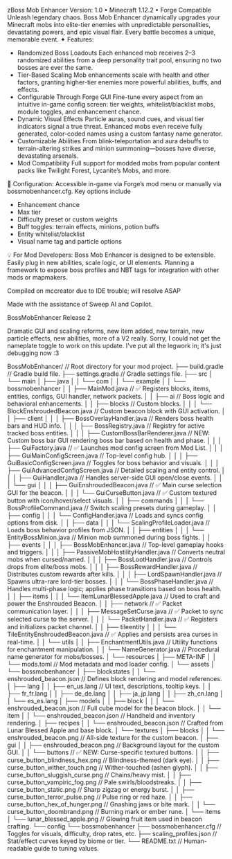 zBoss Mob Enhancer
Version: 1.0 • Minecraft 1.12.2 • Forge Compatible
Unleash legendary chaos. Boss Mob Enhancer dynamically upgrades your Minecraft mobs into elite-tier enemies with unpredictable personalities, devastating powers, and epic visual flair. Every battle becomes a unique, memorable event.
✦ Features:
- Randomized Boss Loadouts
Each enhanced mob receives 2–3 randomized abilities from a deep personality trait pool, ensuring no two bosses are ever the same.
- Tier-Based Scaling
Mob enhancements scale with health and other factors, granting higher-tier enemies more powerful abilities, buffs, and effects.
- Configurable Through Forge GUI
Fine-tune every aspect from an intuitive in-game config screen: tier weights, whitelist/blacklist mobs, module toggles, and enhancement chance.
- Dynamic Visual Effects
Particle auras, sound cues, and visual tier indicators signal a true threat. Enhanced mobs even receive fully generated, color-coded names using a custom fantasy name generator.
- Customizable Abilities
From blink-teleportation and aura debuffs to terrain-altering strikes and minion summoning—bosses have diverse, devastating arsenals.
- Mod Compatibility
Full support for modded mobs from popular content packs like Twilight Forest, Lycanite’s Mobs, and more.

🔧 Configuration:
Accessible in-game via Forge’s mod menu or manually via bossmobenhancer.cfg. Key options include
- Enhancement chance
- Max tier
- Difficulty preset or custom weights
- Buff toggles: terrain effects, minions, potion buffs
- Entity whitelist/blacklist
- Visual name tag and particle options

💡 For Mod Developers:
Boss Mob Enhancer is designed to be extensible. Easily plug in new abilities, scale logic, or UI elements. Planning a framework to expose boss profiles and NBT tags for integration with other mods or mapmakers.

Compiled on mccreator due to IDE trouble; will resolve ASAP

Made with the assistance of Sweep AI and Copilot.

BossMobEnhancer Release 2

Dramatic GUI and scaling reforms, new item added, new terrain, new particle effects, new abilities, more of a V2 really. Sorry, I could not get the nameplate toggle to work on this update. I've put all the legwork in; it's just debugging now :3

BossMobEnhancer/                          // Root directory for your mod project.
├── build.gradle                          // Gradle build file.
├── settings.gradle                       // Gradle settings file.
├── src
│   └── main
│       ├── java
│       │   └── com
│       │       └── example
│       │           └── bossmobenhancer
│       │               ├── MainMod.java                      // ✅ Registers blocks, items, entities, configs, GUI handler, network packets.
│       │               ├── ai                                // Boss logic and behavioral enhancements.
│       │               ├── blocks                            // Custom blocks.
│       │               │   └── BlockEnshroudedBeacon.java    // Custom beacon block with GUI activation.
│       │               ├── client
│       │               │   ├── BossOverlayHandler.java       // Renders boss health bars and HUD info.
│       │               │   ├── BossRegistry.java             // Registry for active tracked boss entities.
│       │               │   ├── CustomBossBarRenderer.java      // NEW: Custom boss bar GUI rendering boss bar based on health and phase.
│       │               │   ├── GuiFactory.java               // ✅ Launches mod config screen from Mod List.
│       │               │   ├── GuiMainConfigScreen.java      // Top-level config hub.
│       │               │   ├── GuiBasicConfigScreen.java     // Toggles for boss behavior and visuals.
│       │               │   ├── GuiAdvancedConfigScreen.java  // Detailed scaling and entity control.
│       │               │   ├── GuiHandler.java               // Handles server-side GUI open/close events.
│       │               │   └── gui
│       │               │       ├── GuiEnshroudedBeacon.java  // ✅ Main curse selection GUI for the beacon.
│       │               │       └── GuiCurseButton.java       // ✅ Custom textured button with icon/hover/select visuals.
│       │               ├── commands
│       │               │   └── BossProfileCommand.java       // Switch scaling presets during gameplay.
│       │               ├── config
│       │               │   └── ConfigHandler.java            // Loads and syncs config options from disk.
│       │               ├── data
│       │               │   └── ScalingProfileLoader.java     // Loads boss behavior profiles from JSON.
│       │               ├── entities
│       │               │   └── EntityBossMinion.java         // Minion mob summoned during boss fights.
│       │               ├── events
│       │               │   ├── BossMobEnhancer.java          // Top-level gameplay hooks and triggers.
│       │               │   ├── PassiveMobHostilityHandler.java // Converts neutral mobs when cursed/named.
│       │               │   ├── BossLootHandler.java          // Controls drops from elite/boss mobs.
│       │               │   ├── BossRewardHandler.java        // Distributes custom rewards after kills.
│       │               │   ├── LordSpawnHandler.java         // Spawns ultra-rare lord-tier bosses.
│       │               │   └── BossPhaseHandler.java         // Handles multi-phase logic; applies phase transitions based on boss health.
│       │               ├── items
│       │               │   └── ItemLunarBlessedApple.java    // Used to craft and power the Enshrouded Beacon.
│       │               ├── network                           // ✅ Packet communication layer.
│       │               │   ├── MessageSetCurse.java          // ✅ Packet to sync selected curse to the server.
│       │               │   └── PacketHandler.java            // ✅ Registers and initializes packet channel.
│       │               ├── tileentity
│       │               │   └── TileEntityEnshroudedBeacon.java // ✅ Applies and persists area curses in real-time.
│       │               └── utils
│       │                   ├── EnchantmentUtils.java         // Utility functions for enchantment manipulation.
│       │                   └── NameGenerator.java            // Procedural name generator for mobs/bosses.
│       └── resources
│           ├── META-INF
│           │   └── mods.toml                                // Mod metadata and mod loader config.
│           └── assets
│               └── bossmobenhancer
│                   ├── blockstates
│                   │   └── enshrouded_beacon.json           // Defines block rendering and model references.
│                   ├── lang
│                   │   ├── en_us.lang                       // UI text, descriptions, tooltip keys.
│                   │   ├── fr_fr.lang
│                   │   ├── de_de.lang
│                   │   ├── ja_jp.lang
│                   │   ├── zh_cn.lang
│                   │   └── es_es.lang
│                   ├── models
│                   │   ├── block
│                   │   │   └── enshrouded_beacon.json       // Full cube model for the beacon block.
│                   │   └── item
│                   │       └── enshrouded_beacon.json       // Handheld and inventory rendering.
│                   ├── recipes
│                   │   └── enshrouded_beacon.json           // Crafted from Lunar Blessed Apple and base block.
│                   └── textures
│                       ├── blocks
│                       │   └── enshrouded_beacon.png        // All-side texture for the custom beacon.
│                       ├── gui
│                       │   ├── enshrouded_beacon.png        // Background layout for the custom GUI.
│                       │   └── buttons                      // ✅ NEW: Curse-specific textured buttons.
│                       │       ├── curse_button_blindness_hex.png     // Blindness-themed (dark eye).
│                       │       ├── curse_button_wither_touch.png      // Wither-touched (ashen glyph).
│                       │       ├── curse_button_sluggish_curse.png    // Chains/heavy mist.
│                       │       ├── curse_button_vampiric_fog.png      // Pale swirls/bloodstreaks.
│                       │       ├── curse_button_static.png            // Sharp zigzag or energy burst.
│                       │       ├── curse_button_terror_pulse.png      // Pulse ring or red haze.
│                       │       ├── curse_button_hex_of_hunger.png     // Gnashing jaws or bite mark.
│                       │       └── curse_button_doombrand.png         // Burning mark or ember rune.
│                       └── items
│                           └── lunar_blessed_apple.png      // Glowing fruit item used in beacon crafting.
└── config
    └── bossmobenhancer
        ├── bossmobenhancer.cfg            // Toggles for visuals, difficulty, drop rates, etc.
        ├── scaling_profiles.json          // Stat/effect curves keyed by biome or tier.
        └── README.txt                     // Human-readable guide to tuning values.
